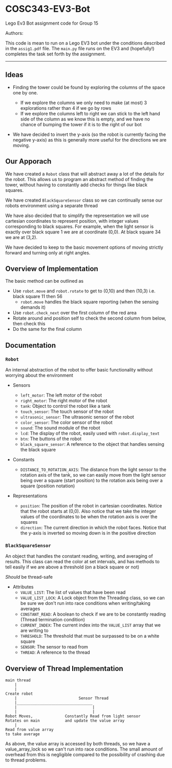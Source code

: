 # COSC343-EV3-Bot
Lego Ev3 Bot assignment code for Group 15
 
Authors: 

This code is mean to run on a Lego EV3 bot under the conditions described in the `assig1.pdf` file. The `main.py` file runs on the EV3 and (hopefully!) completes the task set forth by the assignment.

---

## Ideas
* Finding the tower could be found by exploring the columns of the space one by one.
    * If we explore the columns we only need to make (at most) 3 explorations rather than 4 if we go by rows
    * If we explore the columns left to right we can stick to the left hand side of the column as we know this is empty, and we have no chance of bumping the tower if it is to the right of our bot

* We have decided to invert the y-axis (so the robot is currently facing the negative y-axis) as this is generally more useful for the directions we are moving.
    
## Our Apporach

We have created a `Robot` class that will abstract away a lot of the details for the robot. This allows us to program an abstract method of finding the tower, without having to constantly add checks for things like black squares.

We have created `BlackSquareSensor` class so we can continually sense our robots environment using a separate thread

We have also decided that to simplify the representation we will use cartesian coordinates to represent position, with integer values corresponding to black squares. For example, when the light sensor is exactly over black square 1 we are at coordinate (0,0). At black square 34 we are at (3,2).

We have decided to keep to the basic movement options of moving strictly forward and turning only at right angles.

## Overview of Implementation
The basic method can be outlined as
* Use `robot.move` and `robot.rotate` to get to (0,10) and then (10,3) i.e. black square 11 then 56
    * `robot.move` handles the black square reporting (when the sensing demands it)
* Use `robot.check_next` over the first column of the red area
* Rotate around and position self to check the second column from below, then check this
* Do the same for the final column

## Documentation
### `Robot`

An internal abstraction of the robot to offer basic functionality without worrying about the environment
   
* Sensors
    * `left_motor`: The left motor of the robot   
    * `right_motor`: The right motor of the robot   
    * `tank`: Object to control the robot like a tank    
    * `touch_sensor`: The touch sensor of the robot  
    * `ultrasonic_sensor`: The ultrasonic sensor of the robot
    * `color_sensor`: The color sensor of the robot
    * `sound`: The sound module of the robot
    * `lcd`: The display of the robot, easily used with `robot.display_text`
    * `btn`: The buttons of the robot
    * `black_square_sensor`: A reference to the object that handles sensing the black square
    
* Constants
    * `DISTANCE_TO_ROTATION_AXIS`: The distance from the light sensor to the rotation axis of the tank, so we can easily move from the light sensor being over a square (start position) to the rotation axis being over a square (position notation)
    
* Representations
    * `position`: The position of the robot in cartesian coordinates. Notice that the robot starts at (0,0). Also notice that we take the integer values of the coordinates to be when the rotation axis is over the squares
    * `direction`: The current direction in which the robot faces. Notice that the y-axis is inverted so moving down is in the positive direction
    
    
### `BlackSquareSensor`

An object that handles the constant reading, writing, and averaging of results. This class can read the color at set intervals, and has methods to tell easily if we are above a threshold (on a black square or not)

*Should* be thread-safe

* Attributes
    * `VALUE_LIST`: The list of values that have been read
    * `VALUE_LIST_LOCK`: A Lock object from the Threading class, so we can be sure we don't run into race conditions when writing/taking averages
    * `CONSTANT_READ`: A boolean to check if we are to be constantly reading (Thread termination condition)
    * `CURRENT_INDEX`: The current index into the `VALUE_LIST` array that we are writing to
    * `THRESHOLD`: The threshold that must be surpassed to be on a white square
    * `SENSOR`: The sensor to read from
    * `THREAD`: A reference to the thread
    
## Overview of Thread Implementation
```
main thread
    |
    |
Create robot
    |                           Sensor Thread
    |_________________________________
    |                                 |
    |                                 |
Robot Moves,              Constantly Read from light sensor
Rotates on main           and update the value array
    |                              
Read from value array                
to take average
```

As above, the value array is accessed by both threads, so we have a value_array_lock so we can't run into race conditions. The small amount of overhead from this is negligible compared to the possibility of crashing due to thread problems.


